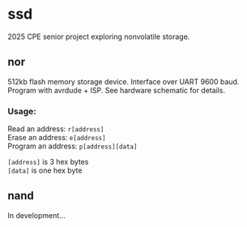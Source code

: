 # ssd
2025 CPE senior project exploring nonvolatile storage.

## nor
512kb flash memory storage device. Interface over UART 9600 baud. Program with avrdude + ISP. See hardware schematic for details.

### Usage:
Read an address: ```r[address]```\
Erase an address: ```e[address]```\
Program an address: ```p[address][data]```

```[address]``` is 3 hex bytes\
```[data]``` is one hex byte

## nand
In development...

